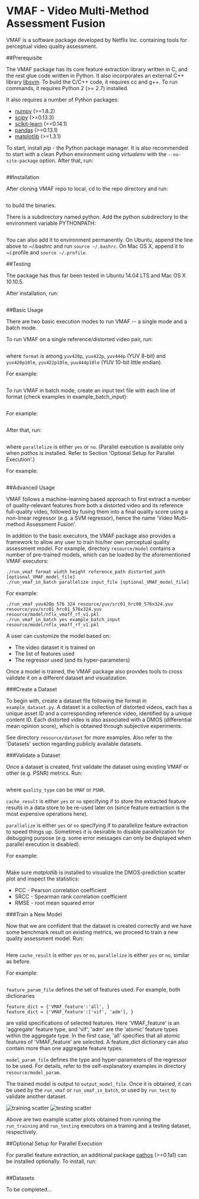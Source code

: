 VMAF - Video Multi-Method Assessment Fusion
===================

VMAF is a software package developed by Netflix Inc. containing tools for perceptual video quality assessment.

##Prerequisite

The VMAF package has its core feature extraction library written in C, and the rest glue code written in Python. It also incorporates an external C++ library [libsvm](https://www.csie.ntu.edu.tw/~cjlin/libsvm/). To build the C/C++ code, it requires cc and g++. To run commands, it requires Python 2 (>= 2.7) installed.

It also requires a number of Python packages:

  - [numpy](http://www.numpy.org/) (>=1.8.2)
  - [scipy](http://www.scipy.org/) (>=0.13.3)
  - [scikit-learn](http://scikit-learn.org/stable/) (==0.14.1)
  - [pandas](http://pandas.pydata.org/) (>=0.13.1)
  - [matplotlib](http://matplotlib.org/1.3.1/index.html) (>=1.3.1)

To start, install *pip* - the Python package manager. It is also recommended to start with a clean Python environment using *virtualenv* with the `--no-site-package` option. After that, run:

```pip install numpy scipy scikit-learn==0.14.1 pandas matplotlib
```

##Installation

After cloning VMAF repo to local, cd to the repo directory and run:

```make
```

to build the binaries.

There is a subdirectory named python. Add the python subdirectory to the environment variable PYTHONPATH:

```export PYTHONPATH=[path_to_repo_dir]/python:$PYTHONPATH
```

You can also add it to environment permanently. On Ubuntu, append the line above to ~/.bashrc and run `source ~/.bashrc`. On Mac OS X, append it to ~/.profile and `source ~/.profile`.

##Testing

The package has thus far been tested in Ubuntu 14.04 LTS and Mac OS X 10.10.5.

After installation, run:

```./unittest
```

##Basic Usage

There are two basic execution modes to run VMAF -- a single mode and a batch mode.

To run VMAF on a single reference/distorted video pair, run:

```./run_vmaf format width height reference_path distorted_path
```

where `format` is among `yuv420p`, `yuv422p`, `yuv444p` (YUV 8-bit) and `yuv420p10le`, `yuv422p10le`, `yuv444p10le` (YUV 10-bit little endian).

For example:

```./run_vmaf yuv420p 576 324 resource/yuv/src01_hrc00_576x324.yuv resource/yuv/src01_hrc01_576x324.yuv
```

To run VMAF in batch mode, create an input text file with each line of format (check examples in example_batch_input):

```format width height reference_path distorted_path
```

For example:

```yuv420p 576 324 resource/yuv/src01_hrc00_576x324.yuv resource/yuv/src01_hrc01_576x324.yuv
```

After that, run:

```./run_vmaf_in_batch parallelize input_file
```

where `parallelize` is either `yes` or `no`. (Parallel execution is available only when *pathos* is installed. Refer to Section 'Optional Setup for Parallel Execution'.)

For example:

```./run_vmaf_in_batch yes example_batch_input
```

##Advanced Usage

VMAF follows a machine-learning based approach to first extract a number of quality-relevant features from both a distorted video and its reference full-quality video, followed by fusing them into a final quality score using a non-linear regressor (e.g. a SVM regressor), hence the name 'Video Multi-method Assessment Fusion'.

In addition to the basic executors, the VMAF package also provides a framework to allow any user to train his/her own perceptual quality assessment model. For example, directory `resource/model` contains a number of pre-trained models, which can be loaded by the aforementioned VMAF executors:

```
./run_vmaf format width height reference_path distorted_path [optional_VMAF_model_file]
./run_vmaf_in_batch parallelize input_file [optional_VMAF_model_file]
```

For example:

```
./run_vmaf yuv420p 576 324 resource/yuv/src01_hrc00_576x324.yuv resource/yuv/src01_hrc01_576x324.yuv resource/model/nflx_vmaff_rf_v1.pkl
./run_vmaf_in_batch yes example_batch_input resource/model/nflx_vmaff_rf_v1.pkl
```

A user can customize the model based on:

  - The video dataset it is trained on
  - The list of features used
  - The regressor used (and its hyper-parameters)
  
Once a model is trained, the VMAF package also provides tools to cross validate it on a different dataset and visualization.

###Create a Dataset

To begin with, create a dataset file following the format in `example_dataset.py`. A dataset is a collection of distorted videos, each has a unique asset ID and a corresponding reference video, identified by a unique content ID. Each distorted video is also associated with a DMOS (differential mean opinion score), which is obtained through subjective experiments.

See directory `resource/dataset` for more examples. Also refer to the 'Datasets' section regarding publicly available datasets.

###Validate a Dataset

Once a dataset is created, first validate the dataset using existing VMAF or other (e.g. PSNR) metrics. Run:

```./run_testing quality_type cache_result parallelize test_dataset_file [optional_VMAF_model_file]
```

where `quality_type` can be `VMAF` or `PSNR`. 

`cache_result` is either `yes` or `no` specifying if to store the extracted feature results in a data store to be re-used later on (since feature extraction is the most expensive operations here). 

`parallelize` is either `yes` or `no` specifying if to parallelize feature extraction to speed things up. Sometimes it is desirable to disable parallelization for debugging purpose (e.g. some error messages can only be displayed when parallel execution is disabled).

For example:

```./run_testing VMAF yes yes example_dataset.py
```

Make sure *matplotlib* is installed to visualize the DMOS-prediction scatter plot and inspect the statistics: 

  - PCC - Pearson correlation coefficient
  - SRCC - Spearman rank correlation coefficient
  - RMSE - root mean squared error

###Train a New Model

Now that we are confident that the dataset is created correctly and we have some benchmark result on existing metrics, we proceed to train a new quality assessment model. Run:

```./run_training cache_result parallelize train_dataset_file feature_param_file model_param_file output_model_file
```

Here `cache_result` is either `yes` or `no`, `parallelize` is either `yes` or `no`, similar as before. 

For example:

```./run_training yes yes example_dataset.py resource/feature_param/vmaf_feature_v1.py resource/model_param/libsvmnusvr_v1.py workspace/model/test_model.pkl
```

`feature_param_file` defines the set of features used. For example, both dictionaries

```
feature_dict = {'VMAF_feature':'all', }
feature_dict = {'VMAF_feature':['vif', 'adm'], }
```

are valid specifications of selected features. Here 'VMAF_feature' is an 'aggregate' feature type, and 'vif', 'adm' are the 'atomic' feature types within the aggregate type. In the first case, 'all' specifies that all atomic features of 'VMAF_feature' are selected. A feature_dict dictionary can also contain more than one aggregate feature types.

`model_param_file` defines the type and hyper-parameters of the regressor to be used. For details, refer to the self-explanatory examples in directory `resource/model_param`.

The trained model is output to `output_model_file`. Once it is obtained, it can be used by the `run_vmaf` or `run_vmaf_in_batch`, or used by `run_test` to validate another dataset.

![training scatter](/resource/images/scatter_training.png)
![testing scatter](/resource/images/scatter_testing.png)

Above are two example scatter plots obtained from running the `run_training` and `run_testing` executors on a training and a testing dataset, respectively.

##Optional Setup for Parallel Execution

For parallel feature extraction, an additional package [pathos](https://pypi.python.org/pypi/pathos) (>=0.1a1) can be installed optionally. To install, run:

```easy_install -f . pathos
```

##Datasets

To be completed...
